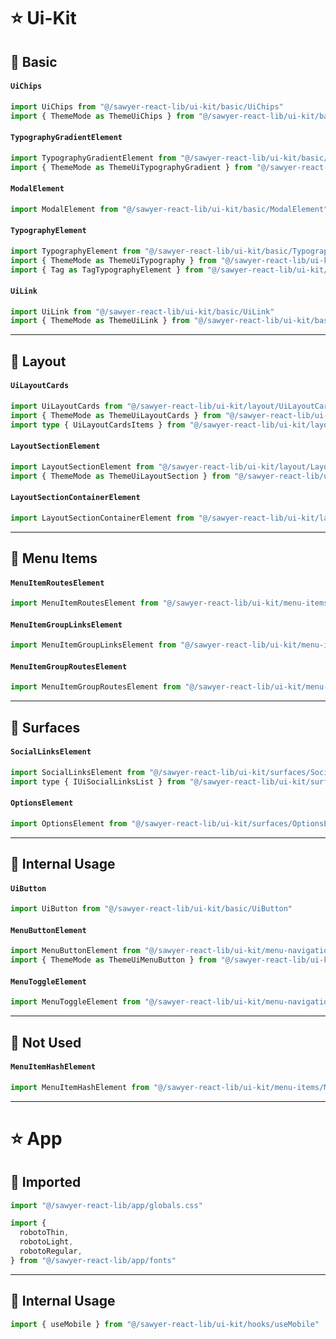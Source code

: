 # ⭐️ Ui-Kit

## 🔰 Basic

#### `UiChips`
```ts
import UiChips from "@/sawyer-react-lib/ui-kit/basic/UiChips"
import { ThemeMode as ThemeUiChips } from "@/sawyer-react-lib/ui-kit/basic/UiChips"
```

#### `TypographyGradientElement`
```ts
import TypographyGradientElement from "@/sawyer-react-lib/ui-kit/basic/TypographyGradientElement"
import { ThemeMode as ThemeUiTypographyGradient } from "@/sawyer-react-lib/ui-kit/basic/TypographyGradientElement"
```

#### `ModalElement`
```ts
import ModalElement from "@/sawyer-react-lib/ui-kit/basic/ModalElement"
```

#### `TypographyElement`
```ts
import TypographyElement from "@/sawyer-react-lib/ui-kit/basic/TypographyElement"
import { ThemeMode as ThemeUiTypography } from "@/sawyer-react-lib/ui-kit/basic/TypographyElement"
import { Tag as TagTypographyElement } from "@/sawyer-react-lib/ui-kit/basic/TypographyElement"
```

#### `UiLink`
```ts
import UiLink from "@/sawyer-react-lib/ui-kit/basic/UiLink"
import { ThemeMode as ThemeUiLink } from "@/sawyer-react-lib/ui-kit/basic/UiLink"
```

---

## 🔰 Layout

#### `UiLayoutCards`
```ts
import UiLayoutCards from "@/sawyer-react-lib/ui-kit/layout/UiLayoutCards"
import { ThemeMode as ThemeUiLayoutCards } from "@/sawyer-react-lib/ui-kit/layout/UiLayoutCards"
import type { UiLayoutCardsItems } from "@/sawyer-react-lib/ui-kit/layout/UiLayoutCards"
```

#### `LayoutSectionElement`
```ts
import LayoutSectionElement from "@/sawyer-react-lib/ui-kit/layout/LayoutSectionElement"
import { ThemeMode as ThemeUiLayoutSection } from "@/sawyer-react-lib/ui-kit/layout/LayoutSectionElement"
```

#### `LayoutSectionContainerElement`
```ts
import LayoutSectionContainerElement from "@/sawyer-react-lib/ui-kit/layout/LayoutSectionContainerElement"
```

---

## 🔰 Menu Items

#### `MenuItemRoutesElement`
```ts
import MenuItemRoutesElement from "@/sawyer-react-lib/ui-kit/menu-items/MenuItemRoutesElement"
```

#### `MenuItemGroupLinksElement`
```ts
import MenuItemGroupLinksElement from "@/sawyer-react-lib/ui-kit/menu-items/MenuItemGroupLinksElement"
```

#### `MenuItemGroupRoutesElement`
```ts
import MenuItemGroupRoutesElement from "@/sawyer-react-lib/ui-kit/menu-items/MenuItemGroupRoutesElement"
```

---

## 🔰 Surfaces

#### `SocialLinksElement`
```js
import SocialLinksElement from "@/sawyer-react-lib/ui-kit/surfaces/SocialLinksElement"
import type { IUiSocialLinksList } from "@/sawyer-react-lib/ui-kit/surfaces/SocialLinksElement"
```

#### `OptionsElement`
```ts
import OptionsElement from "@/sawyer-react-lib/ui-kit/surfaces/OptionsElement"
```

---

## 🔰 Internal Usage

#### `UiButton`
```ts
import UiButton from "@/sawyer-react-lib/ui-kit/basic/UiButton"
```

#### `MenuButtonElement`
```ts
import MenuButtonElement from "@/sawyer-react-lib/ui-kit/menu-navigation/MenuButtonElement"
import { ThemeMode as ThemeUiMenuButton } from "@/sawyer-react-lib/ui-kit/menu-navigation/MenuButtonElement"
```

#### `MenuToggleElement`

```ts
import MenuToggleElement from "@/sawyer-react-lib/ui-kit/menu-navigation/MenuToggleElement"
```

---

## 🔰 Not Used

#### `MenuItemHashElement`
```ts
import MenuItemHashElement from "@/sawyer-react-lib/ui-kit/menu-items/MenuItemHashElement"
```

---

# ⭐️ App

## 🔰 Imported

```ts
import "@/sawyer-react-lib/app/globals.css"
```

```ts
import {
  robotoThin,
  robotoLight,
  robotoRegular,
} from "@/sawyer-react-lib/app/fonts"
```

---

## 🔰 Internal Usage

```ts
import { useMobile } from "@/sawyer-react-lib/ui-kit/hooks/useMobile"
```
